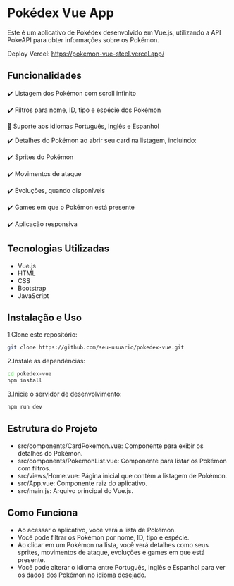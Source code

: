 # Pokédex Vue App

Este é um aplicativo de Pokédex desenvolvido em Vue.js, utilizando a API PokeAPI para obter informações sobre os Pokémon.

Deploy Vercel: https://pokemon-vue-steel.vercel.app/

## Funcionalidades

:heavy_check_mark: Listagem dos Pokémon com scroll infinito

:heavy_check_mark: Filtros para nome, ID, tipo e espécie dos Pokémon

:construction: Suporte aos idiomas Português, Inglês e Espanhol

:heavy_check_mark: Detalhes do Pokémon ao abrir seu card na listagem, incluindo:

:heavy_check_mark: Sprites do Pokémon

:heavy_check_mark: Movimentos de ataque

:heavy_check_mark: Evoluções, quando disponíveis

:heavy_check_mark: Games em que o Pokémon está presente

:heavy_check_mark: Aplicação responsiva

## Tecnologias Utilizadas

- Vue.js
- HTML
- CSS
- Bootstrap 
- JavaScript

## Instalação e Uso
1.Clone este repositório:

```sh
git clone https://github.com/seu-usuario/pokedex-vue.git
```
2.Instale as dependências:

```sh
cd pokedex-vue
npm install
```
3.Inicie o servidor de desenvolvimento:
```sh
npm run dev
```

## Estrutura do Projeto

- src/components/CardPokemon.vue: Componente para exibir os detalhes do Pokémon.
- src/components/PokemonList.vue: Componente para listar os Pokémon com filtros.
- src/views/Home.vue: Página inicial que contém a listagem de Pokémon.
- src/App.vue: Componente raiz do aplicativo.
- src/main.js: Arquivo principal do Vue.js.

## Como Funciona

- Ao acessar o aplicativo, você verá a lista de Pokémon.
- Você pode filtrar os Pokémon por nome, ID, tipo e espécie.
- Ao clicar em um Pokémon na lista, você verá detalhes como seus sprites, movimentos de ataque, evoluções e games em que está presente.
- Você pode alterar o idioma entre Português, Inglês e Espanhol para ver os dados dos Pokémon no idioma desejado.
